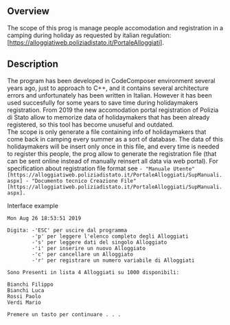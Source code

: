 ## Overview
The scope of this prog is manage people accomodation and registration in a camping during holiday as requested by italian regulation: 
[https://alloggiatiweb.poliziadistato.it/PortaleAlloggiati].

## Description
The program has been developed in CodeComposer environment several years ago, just to approach to C++, and it contains several architecture errors and unfortunately has been written in Italian.
However it has been used succesfully for some years to save time during holidaymakers registration. From 2019 the new accomodation portal registration of Polizia di Stato 
allow to memorize data of holidaymakers that has been already registered, so this tool has become unuseful and outdated.   
The scope is only generate a file containing info of holidaymakers that come back in camping every summer as a sort of database.
The data of this holidaymakers will be insert only once in this file, and every time is needed to register this people, 
the prog allow to generate the registration file (that can be sent online instead of manually reinsert all data via web portal). 
For specification about registration file format see
	```
	- "Manuale Utente"[https://alloggiatiweb.poliziadistato.it/PortaleAlloggiati/SupManuali.aspx]
	- "Documento tecnico Creazione File" [https://alloggiatiweb.poliziadistato.it/PortaleAlloggiati/SupManuali.aspx].
	```

Interface example
```
Mon Aug 26 18:53:51 2019

Digita: -'ESC' per uscire dal programma
        -'p' per leggere l'elenco completo degli Alloggiati
        -'s' per leggere dati del singolo Alloggiato
        -'i' per inserire un nuovo Alloggiato
        -'c' per cancellare un Alloggiato
        -'r' per registrare un numero variabile di Alloggiati

Sono Presenti in lista 4 Alloggiati su 1000 disponibili:

Bianchi Filippo
Bianchi Luca
Rossi Paolo
Verdi Mario

Premere un tasto per continuare . . .
```
